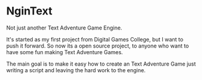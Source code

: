 # NginText
Not just another Text Adventure Game Engine.

It's started as my first project from Digital Games College, but I want to push it forward.
So now its a open source project, to anyone who want to have some fun making Text Adventure Games.

The main goal is to make it easy how to create an Text Adventure Game just writing a script and leaving the hard work to the engine.

